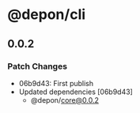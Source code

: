 # @depon/cli

## 0.0.2

### Patch Changes

- 06b9d43: First publish
- Updated dependencies [06b9d43]
  - @depon/core@0.0.2
